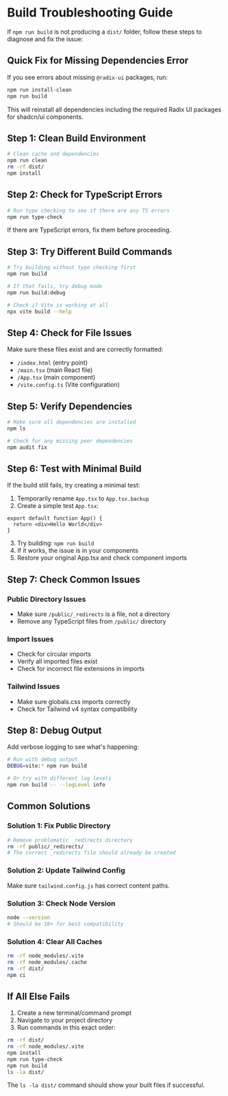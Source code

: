 # Build Troubleshooting Guide

If `npm run build` is not producing a `dist/` folder, follow these steps to diagnose and fix the issue:

## Quick Fix for Missing Dependencies Error

If you see errors about missing `@radix-ui` packages, run:

```bash
npm run install-clean
npm run build
```

This will reinstall all dependencies including the required Radix UI packages for shadcn/ui components.

## Step 1: Clean Build Environment

```bash
# Clean cache and dependencies
npm run clean
rm -rf dist/
npm install
```

## Step 2: Check for TypeScript Errors

```bash
# Run type checking to see if there are any TS errors
npm run type-check
```

If there are TypeScript errors, fix them before proceeding.

## Step 3: Try Different Build Commands

```bash
# Try building without type checking first
npm run build

# If that fails, try debug mode
npm run build:debug

# Check if Vite is working at all
npx vite build --help
```

## Step 4: Check for File Issues

Make sure these files exist and are correctly formatted:
- `/index.html` (entry point)
- `/main.tsx` (main React file) 
- `/App.tsx` (main component)
- `/vite.config.ts` (Vite configuration)

## Step 5: Verify Dependencies

```bash
# Make sure all dependencies are installed
npm ls

# Check for any missing peer dependencies
npm audit fix
```

## Step 6: Test with Minimal Build

If the build still fails, try creating a minimal test:

1. Temporarily rename `App.tsx` to `App.tsx.backup`
2. Create a simple test `App.tsx`:

```tsx
export default function App() {
  return <div>Hello World</div>
}
```

3. Try building: `npm run build`
4. If it works, the issue is in your components
5. Restore your original App.tsx and check component imports

## Step 7: Check Common Issues

### Public Directory Issues
- Make sure `/public/_redirects` is a file, not a directory
- Remove any TypeScript files from `/public/` directory

### Import Issues
- Check for circular imports
- Verify all imported files exist
- Check for incorrect file extensions in imports

### Tailwind Issues
- Make sure globals.css imports correctly
- Check for Tailwind v4 syntax compatibility

## Step 8: Debug Output

Add verbose logging to see what's happening:

```bash
# Run with debug output
DEBUG=vite:* npm run build

# Or try with different log levels
npm run build -- --logLevel info
```

## Common Solutions

### Solution 1: Fix Public Directory
```bash
# Remove problematic _redirects directory
rm -rf public/_redirects/
# The correct _redirects file should already be created
```

### Solution 2: Update Tailwind Config
Make sure `tailwind.config.js` has correct content paths.

### Solution 3: Check Node Version
```bash
node --version
# Should be 18+ for best compatibility
```

### Solution 4: Clear All Caches
```bash
rm -rf node_modules/.vite
rm -rf node_modules/.cache
rm -rf dist/
npm ci
```

## If All Else Fails

1. Create a new terminal/command prompt
2. Navigate to your project directory
3. Run commands in this exact order:

```bash
rm -rf dist/
rm -rf node_modules/.vite
npm install
npm run type-check
npm run build
ls -la dist/
```

The `ls -la dist/` command should show your built files if successful.